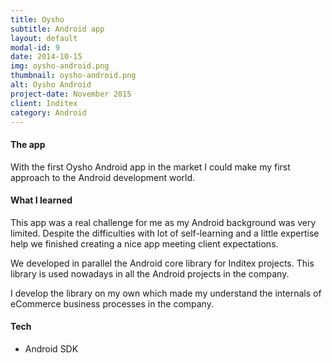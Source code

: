 ```yaml
---
title: Oysho
subtitle: Android app
layout: default
modal-id: 9
date: 2014-10-15
img: oysho-android.png
thumbnail: oysho-android.png
alt: Oysho Android
project-date: November 2015
client: Inditex
category: Android
---
```


#### The app
With the first Oysho Android app in the market I could make my first approach to the Android development world.

#### What I learned
This app was a real challenge for me as my Android background was very limited. Despite the difficulties with lot of self-learning and a little expertise help we finished creating a nice app meeting client expectations.

We developed in parallel the Android core library for Inditex projects. This library is used nowadays in all the Android projects in the company.

I develop the library on my own which made my understand the internals of eCommerce business processes in the company.

#### Tech
- Android SDK
